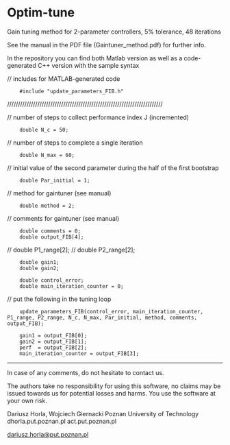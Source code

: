# Optim-tune
Gain tuning method for 2-parameter controllers, 5% tolerance, 48 iterations

See the manual in the PDF file (Gaintuner_method.pdf) for further info. 

In the repository you can find both Matlab version as well as a code-generated C++ version with the sample syntax


// includes for MATLAB-generated code

        #include "update_parameters_FIB.h"

////////////////////////////////////////////////////////////////////////

// number of steps to collect performance index J (incremented)

        double N_c = 50;
        
// number of steps to complete a single iteration

        double N_max = 60;
        
// initial value of the second parameter during the half of the first bootstrap

        double Par_initial = 1;
        
// method for gaintuner (see manual)
        
        double method = 2;
        
// comments for gaintuner (see manual)

        double comments = 0;
        double output_FIB[4];

// double P1_range[2];
// double P2_range[2];

        double gain1;
        double gain2;

        double control_error;
        double main_iteration_counter = 0;

// put the following in the tuning loop

        update_parameters_FIB(control_error, main_iteration_counter, P1_range, P2_range, N_c, N_max, Par_initial, method, comments, output_FIB);

        gain1 = output_FIB[0];
        gain2 = output_FIB[1];
        perf  = output_FIB[2];
        main_iteration_counter = output_FIB[3];

**********************

In case of any comments, do not hesitate to contact us. 

The authors take no responsibility for using this software, no claims may be issued towards us for potential losses and harms. You use the software at your own risk. 

Dariusz Horla, Wojciech Giernacki
Poznan University of Technology
dhorla.put.poznan.pl
act.put.poznan.pl

dariusz.horla@put.poznan.pl
